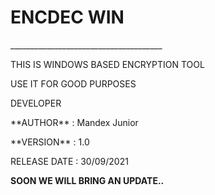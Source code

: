 <h1>ENCDEC WIN</h1>
<p>______________________________________</p>
<p>THIS IS WINDOWS BASED ENCRYPTION TOOL</p>
<p>USE IT FOR GOOD PURPOSES</p>
<p>DEVELOPER</p>
<p>**AUTHOR** : Mandex Junior</p>
<p>**VERSION** : 1.0 </p>
<p>RELEASE DATE : 30/09/2021</p>

<b>SOON WE WILL BRING AN UPDATE..</b>
